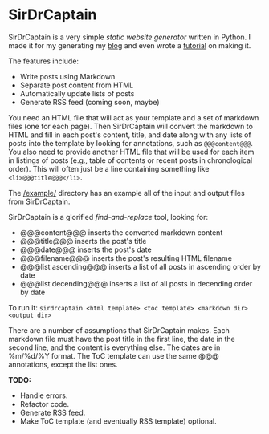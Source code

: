 # SirDrCaptain

SirDrCaptain is a very simple *static website generator* written in Python. I made it for my generating my [blog](http://web.eecs.utk.edu/~azh/blog.html) and even wrote a [tutorial](http://web.eecs.utk.edu/~azh/blog/staticwebsitegenerator.html) on making it.

The features include:

 - Write posts using Markdown
 - Separate post content from HTML
 - Automatically update lists of posts 
 - Generate RSS feed (coming soon, maybe)
 
You need an HTML file that will act as your template and a set of markdown files (one for each page). Then SirDrCaptain will convert the markdown to HTML and fill in each post's content, title, and date along with any lists of posts into the template by looking for annotations, such as `@@@content@@@`. You also need to provide another HTML file that will be used for each item in listings of posts (e.g., table of contents or recent posts in chronological order). This will often just be a line containing something like `<li>@@@title@@@</li>`.
 
The [/example/](https://github.com/AZHenley/SirDrCaptain/tree/master/example) directory has an example all of the input and output files from SirDrCaptain.
 
SirDrCaptain is a glorified *find-and-replace* tool, looking for:
 
 - @@@content@@@ inserts the converted markdown content
 - @@@title@@@ inserts the post's title 
 - @@@date@@@ inserts the post's date
 - @@@filename@@@ inserts the post's resulting HTML filename
 - @@@list ascending@@@ inserts a list of all posts in ascending order by date
 - @@@list decending@@@ inserts a list of all posts in decending order by date
  
To run it: `sirdrcaptain <html template> <toc template> <markdown dir> <output dir>` 
  
There are a number of assumptions that SirDrCaptain makes. Each markdown file must have the post title in the first line, the date in the second line, and the content is everything else. The dates are in %m/%d/%Y format. The ToC template can use the same @@@ annotations, except the list ones.
  
**TODO:**

 - Handle errors.
 - Refactor code.
 - Generate RSS feed.
 - Make ToC template (and eventually RSS template) optional.

